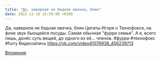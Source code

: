 ```yaml
---
title: "Да, наверное не бедная овечка, блин"
date: 2023-12-10 15:59:00 +0300
---
```


Да, наверное не бедная овечка, блин
Цитаты Игоря о Технофоксе, на фоне звук бьющейся посуды.
Самая обычная "фурри семья". А я, всего лишь, донёс суть вещей, до одного из её... членов.
#фурри #технофокс #furry
Видеозапись
https://vk.com/video41076938_456239713

[Вложение](https://vk.com/video41076938_456239713)
